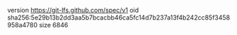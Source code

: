 version https://git-lfs.github.com/spec/v1
oid sha256:5e29b13b2dd3aa5b7bcacbb46ca5fc14d7b237a13f4b242cc85f3458958a4780
size 6846
